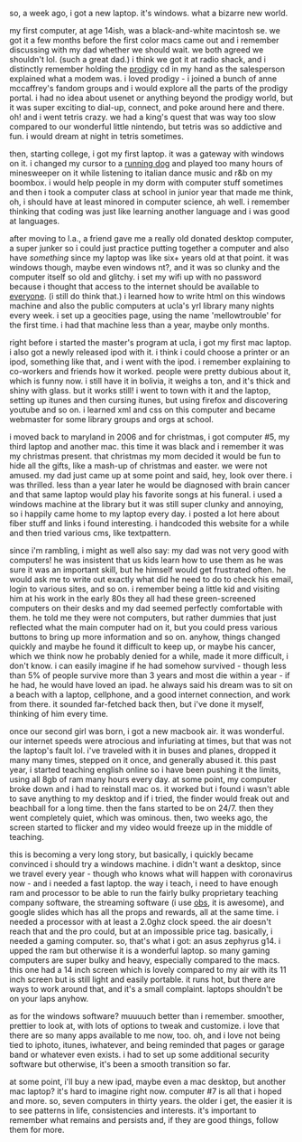 so, a week ago, i got a new laptop. it's windows. what a bizarre new world. 
 
 my first computer, at age 14ish, was a black-and-white macintosh se. we got it a few months before the first color macs came out and i remember discussing with my dad whether we should wait. we both agreed we shouldn't lol. (such a great dad.) i think we got it at radio shack, and i distinctly remember holding the [prodigy](https://en.wikipedia.org/wiki/Prodigy_(online_service)) cd in my hand as the salesperson explained what a modem was. i loved prodigy - i joined a bunch of anne mccaffrey's fandom groups and i would explore all the parts of the prodigy portal. i had no idea about usenet or anything beyond the prodigy world, but it was super exciting to dial-up, connect, and poke around here and there. oh! and i went tetris crazy. we had a king's quest that was way too slow compared to our wonderful little nintendo, but tetris was so addictive and fun. i would dream at night in tetris sometimes.
 
then, starting college, i got my first laptop. it was a gateway with windows on it. i changed my cursor to a [running dog](http://www.rw-designer.com/cursor-set/dog) and played too many hours of minesweeper on it while listening to italian dance music and r&b on my boombox. i would help people in my dorm with computer stuff sometimes and then i took a computer class at school in junior year that made me think, oh, i should have at least minored in computer science, ah well. i remember thinking that coding was just like learning another language and i was good at languages. 

after moving to l.a., a friend gave me a really old donated desktop computer, a super junker so i could just practice putting together a computer and also have *something* since my laptop was like six+ years old at that point. it was windows though, maybe even windows nt?, and it was so clunky and the computer itself so old and glitchy. i set my wifi up with no password because i thought that access to the internet should be available to [everyone](https://openwireless.org/). (i still do think that.) i learned how to write html on this windows machine and also the public computers at ucla's yrl library many nights every week. i set up a geocities page, using the name 'mellowtrouble' for the first time. i had that machine less than a year, maybe only months. 

right before i started the master's program at ucla, i got my first mac laptop. i also got a newly released ipod with it. i think i could choose a printer or an ipod, something like that, and i went with the ipod. i remember explaining to co-workers and friends how it worked. people were pretty dubious about it, which is funny now. i still have it in bolivia, it weighs a ton, and it's thick and shiny with glass. but it works still! i went to town with it and the laptop, setting up itunes and then cursing itunes, but using firefox and discovering youtube and so on. i learned xml and css on this computer and became webmaster for some library groups and orgs at school. 

i moved back to maryland in 2006 and for christmas, i got computer #5, my third laptop and another mac. this time it was black and i remember it was my christmas present. that christmas my mom decided it would be fun to hide all the gifts, like a mash-up of christmas and easter. we were not amused. my dad just came up at some point and said, hey, look over there. i was thrilled. less than a year later he would be diagnosed with brain cancer and that same laptop would play his favorite songs at his funeral. i used a windows machine at the library but it was still super clunky and annoying, so i happily came home to my laptop every day. i posted a lot here about fiber stuff and links i found interesting. i handcoded this website for a while and then tried various cms, like textpattern.

since i'm rambling, i might as well also say: my dad was not very good with computers! he was insistent that us kids learn how to use them as he was sure it was an important skill, but he himself would get frustrated often. he would ask me to write out exactly what did he need to do to check his email, login to various sites, and so on. i remember being a little kid and visiting him at his work in the early 80s they all had these green-screened computers on their desks and my dad seemed perfectly comfortable with them. he told me they were not computers, but rather dummies that just reflected what the main computer had on it, but you could press various buttons to bring up more information and so on. anyhow, things changed quickly and maybe he found it difficult to keep up, or maybe his cancer, which we think now he probably denied for a while, made it more difficult, i don't know. i can easily imagine if he had somehow survived - though less than 5% of people survive more than 3 years and most die within a year - if he had, he would have loved an ipad. he always said his dream was to sit on a beach with a laptop, cellphone, and a good internet connection, and work from there. it sounded far-fetched back then, but i've done it myself, thinking of him every time. 

once our second girl was born, i got a new macbook air. it was wonderful. our internet speeds were atrocious and infuriating at times, but that was not the laptop's fault lol. i've traveled with it in buses and planes, dropped it many many times, stepped on it once, and generally abused it. this past year, i started teaching english online so i have been pushing it the limits, using all 8gb of ram many hours every day. at some point, my computer broke down and i had to reinstall mac os. it worked but i found i wasn't able to save anything to my desktop and if i tried, the finder would freak out and beachball for a long time. then the fans started to be on 24/7. then they went completely quiet, which was ominous. then, two weeks ago, the screen started to flicker and my video would freeze up in the middle of teaching.

this is becoming a very long story, but basically, i quickly became convinced i should try a windows machine. i didn't want a desktop, since we travel every year - though who knows what will happen with coronavirus now - and i needed a fast laptop. the way i teach, i need to have enough ram and processor to be able to run the fairly bulky proprietary teaching company software, the streaming software (i use [obs](https://obsproject.com/), it is awesome), and google slides which has all the props and rewards, all at the same time. i needed a processor with at least a 2.0ghz clock speed. the air doesn't reach that and the pro could, but at an impossible price tag.  basically, i needed a gaming computer. so, that's what i got: an asus zephyrus g14. i upped the ram but otherwise it is a wonderful laptop. so many gaming computers are super bulky and heavy, especially compared to the macs. this one had a 14 inch screen which is lovely compared to my air with its 11 inch screen but is still light and easily portable. it runs hot, but there are ways to work around that, and it's a small complaint. laptops shouldn't be on your laps anyhow. 

as for the windows software? muuuuch better than i remember. smoother, prettier to look at, with lots of options to tweak and customize. i love that there are so many apps available to me now, too. oh, and i love not being tied to iphoto, itunes, iwhatever, and being reminded that pages or garage band or whatever even exists. i had to set up some additional security software but otherwise, it's been a smooth transition so far. 

at some point, i'll buy a new ipad, maybe even a mac desktop, but another mac laptop? it's hard to imagine right now. computer #7 is all that i hoped and more. so, seven computers in thirty years. the older i get, the easier it is to see patterns in life, consistencies and interests. it's important to remember what remains and persists and, if they are good things, follow them for more.
